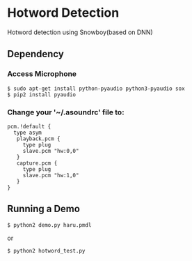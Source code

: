 # Hotword Detection
Hotword detection using Snowboy(based on DNN)

## Dependency
### Access Microphone
```
$ sudo apt-get install python-pyaudio python3-pyaudio sox
$ pip2 install pyaudio
```
### Change your '~/.asoundrc' file to:
```
pcm.!default {
  type asym
   playback.pcm {
     type plug
     slave.pcm "hw:0,0"
   }
   capture.pcm {
     type plug
     slave.pcm "hw:1,0"
   }
}
```

## Running a Demo
```
$ python2 demo.py haru.pmdl
```
or
```
$ python2 hotword_test.py
```

